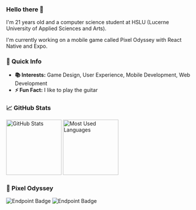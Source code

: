 ### Hello there 👋

I'm 21 years old and a computer science student at HSLU (Lucerne University of Applied Sciences and Arts). 

I'm currently working on a mobile game called Pixel Odyssey with React Native and Expo.

### 🚀 Quick Info

- **📚 Interests:** Game Design, User Experience, Mobile Development, Web Development
- **⚡ Fun Fact:** I like to play the guitar

### 📈 GitHub Stats

<p>
  <img src="https://github-readme-stats-linoiten.vercel.app/api/?username=linoiten&show_icons=true&theme=transparent&hide=prs" alt="GitHub Stats" height="150"/>
  <img src="https://github-readme-stats-linoiten.vercel.app/api/top-langs/?username=linoiten&layout=compact&theme=transparent" alt="Most Used Languages" height="150"/>
</p>

### 🤴 Pixel Odyssey
![Endpoint Badge](https://img.shields.io/endpoint?url=https%3A%2F%2Fplay.cuzi.workers.dev%2Fplay%3Fi%3Dcom.linoiten.pixelworld%26gl%3DCH%26hl%3Den%26l%3DAndroid%26m%3D%24installs&style=flat&logo=android&label=Downloads%20&color=%23002c26)
![Endpoint Badge](https://img.shields.io/endpoint?url=https%3A%2F%2Fplay.cuzi.workers.dev%2Fplay%3Fi%3Dcom.linoiten.pixelworld%26gl%3DCH%26hl%3Den%26l%3DAndroid%26m%3D%24rating&style=flat&label=%F0%9F%8C%9F%20%20Rating%20&color=%233a3aec)
